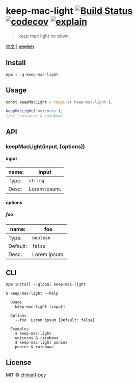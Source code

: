 # keep-mac-light [![Build Status](https://travis-ci.org/chinanf-boy/keep-mac-light.svg?branch=master)](https://travis-ci.org/chinanf-boy/keep-mac-light) [![codecov](https://codecov.io/gh/chinanf-boy/keep-mac-light/badge.svg?branch=master)](https://codecov.io/gh/chinanf-boy/keep-mac-light?branch=master) [![explain](http://llever.com/explain.svg)](https://github.com/chinanf-boy/keep-mac-light-explain)

> keep mac light no down

[中文](./readme.md) | ~~[english](./readme.en.md)~~

## Install



```
npm i -g keep-mac-light
```




## Usage

```js
const keepMacLight = require('keep-mac-light');

keepMacLight('unicorns');
//=> 'unicorns & rainbows'
```


## API

### keepMacLight(input, [options])

#### input

name: | input
---------|----------
Type: | `string`
Desc: | Lorem ipsum.

#### options

##### foo

 name: | foo
---------|----------
Type: | `boolean`
Default: | `false`
Desc: | Lorem ipsum.


## CLI

```
npm install --global keep-mac-light
```

```
$ keep-mac-light --help

  Usage
    keep-mac-light [input]

  Options
    --foo  Lorem ipsum [Default: false]

  Examples
    $ keep-mac-light
    unicorns & rainbows
    $ keep-mac-light ponies
    ponies & rainbows
```


## License

MIT © [chinanf-boy](http://llever.com)
